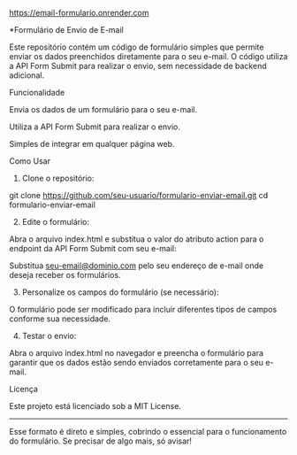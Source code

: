 https://email-formulario.onrender.com


*Formulário de Envio de E-mail

Este repositório contém um código de formulário simples que permite enviar os dados preenchidos diretamente para o seu e-mail. O código utiliza a API Form Submit para realizar o envio, sem necessidade de backend adicional.

Funcionalidade

Envia os dados de um formulário para o seu e-mail.

Utiliza a API Form Submit para realizar o envio.

Simples de integrar em qualquer página web.


Como Usar

1. Clone o repositório:

git clone https://github.com/seu-usuario/formulario-enviar-email.git
cd formulario-enviar-email


2. Edite o formulário:

Abra o arquivo index.html e substitua o valor do atributo action para o endpoint da API Form Submit com seu e-mail:

<form action="https://formsubmit.co/seu-email@dominio.com" method="POST">

Substitua seu-email@dominio.com pelo seu endereço de e-mail onde deseja receber os formulários.


3. Personalize os campos do formulário (se necessário):

O formulário pode ser modificado para incluir diferentes tipos de campos conforme sua necessidade.


4. Testar o envio:

Abra o arquivo index.html no navegador e preencha o formulário para garantir que os dados estão sendo enviados corretamente para o seu e-mail.



Licença

Este projeto está licenciado sob a MIT License.


---

Esse formato é direto e simples, cobrindo o essencial para o funcionamento do formulário. Se precisar de algo mais, só avisar!

